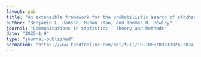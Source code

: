 ```yaml
---
layout: pub
title: "An extensible framework for the probabilistic search of stochastically-moving targets characterized by generalized Gaussian distributions or experimentally-defined regions of interest"
author: "Benjamin L. Hanson, Muhan Zhao, and Thomas R. Bewley"
journal: "Communications in Statistics - Theory and Methods"
date: "2025-1-9"
type: "journal-published"
permalink: "https://www.tandfonline.com/doi/full/10.1080/03610926.2024.2439999"
---
```

